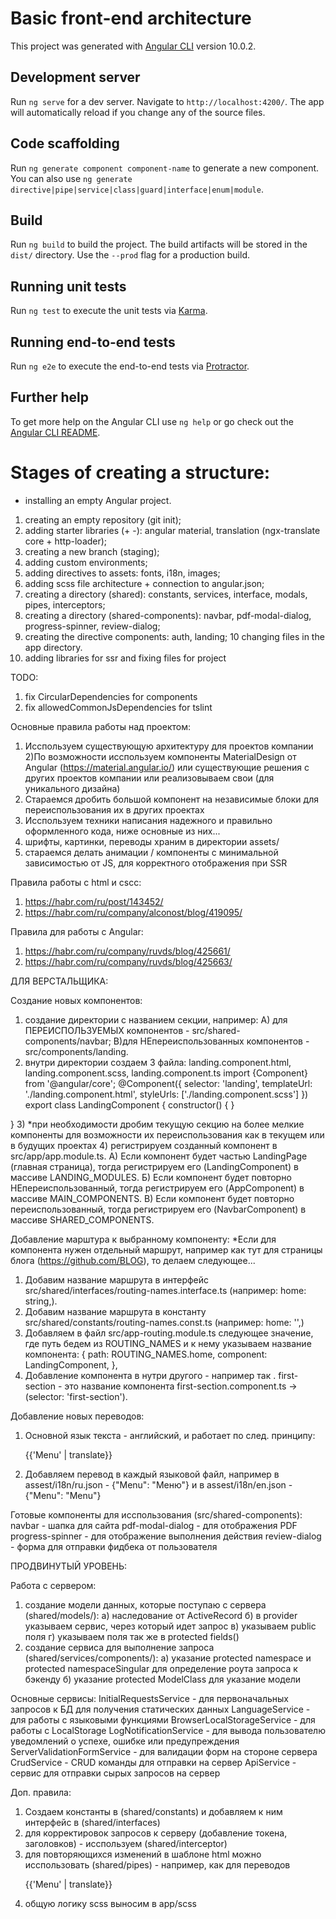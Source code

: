 # Basic front-end architecture

This project was generated with [Angular CLI](https://github.com/angular/angular-cli) version 10.0.2.

## Development server

Run `ng serve` for a dev server. Navigate to `http://localhost:4200/`. The app will automatically reload if you change any of the source files.

## Code scaffolding

Run `ng generate component component-name` to generate a new component. You can also use `ng generate directive|pipe|service|class|guard|interface|enum|module`.

## Build

Run `ng build` to build the project. The build artifacts will be stored in the `dist/` directory. Use the `--prod` flag for a production build.

## Running unit tests

Run `ng test` to execute the unit tests via [Karma](https://karma-runner.github.io).

## Running end-to-end tests

Run `ng e2e` to execute the end-to-end tests via [Protractor](http://www.protractortest.org/).

## Further help

To get more help on the Angular CLI use `ng help` or go check out the [Angular CLI README](https://github.com/angular/angular-cli/blob/master/README.md).


# Stages of creating a structure:

* installing an empty Angular project.
1) creating an empty repository (git init);
2) adding starter libraries (+ -): angular material, translation (ngx-translate core + http-loader);
3) creating a new branch (staging);
4) adding custom environments;
5) adding directives to assets: fonts, i18n, images;
6) adding scss file architecture + connection to angular.json;
7) creating a directory (shared): constants, services, interface, modals, pipes, interceptors;
8) creating a directory (shared-components): navbar, pdf-modal-dialog, progress-spinner, review-dialog;
9) creating the directive components: auth, landing; 
10 changing files in the app directory.
11) adding libraries for ssr and fixing files for project

TODO:
1) fix CircularDependencies for components
2) fix allowedCommonJsDependencies for tslint

Основные правила работы над проектом:
1) Исспользуем существующую архитектуру для проектов компании
2)По возможности исспользуем компоненты MaterialDesign от Angular (https://material.angular.io/) или существующие решения с других проектов компании или реализовываем свои (для уникального дизайна)
3) Стараемся дробить большой компонент на независимые блоки для переиспользования их в других проектах
4) Исспользуем техники написания надежного и правильно оформленного кода, ниже основные из них...
5) шрифты, картинки, переводы храним в директории assets/
6) стараемся делать анимации / компоненты с минимальной зависимостью от JS, для корректного отображения при SSR

Правила работы с html и cscc:
1) https://habr.com/ru/post/143452/
2) https://habr.com/ru/company/alconost/blog/419095/

Правила для работы с Angular:
1) https://habr.com/ru/company/ruvds/blog/425661/
2) https://habr.com/ru/company/ruvds/blog/425663/


ДЛЯ ВЕРСТАЛЬЩИКА:

Создание новых компонентов:
1) создание директории с названием секции, например:
A) для ПЕРЕИСПОЛЬЗУЕМЫХ компонентов - src/shared-components/navbar;
B)для НЕпереиспользованных компонентов - src/components/landing.
2) внутри директории создаем 3 файла:
landing.component.html,
landing.component.scss,
landing.component.ts
import {Component} from '@angular/core';
@Component({
  selector: 'landing',
  templateUrl: './landing.component.html',
  styleUrls: ['./landing.component.scss']
})
export class LandingComponent {
  constructor() { }

}
3) *при необходимости дробим текущую секцию на более мелкие компоненты для возможности их переиспользования как в текущем или в будущих проектах
4) регистрируем созданный компонент в src/app/app.module.ts. 
А) Если компонент будет частью LandingPage (главная страница), тогда регистрируем его (LandingComponent) в массиве LANDING_MODULES.
Б) Если компонент будет повторно НЕпереиспользованный, тогда регистрируем его (AppComponent) в массиве MAIN_COMPONENTS.
В) Если компонент будет повторно переиспользованный, тогда регистрируем его (NavbarComponent) в массиве SHARED_COMPONENTS.

Добавление марштура к выбранному компоненту:
*Если для компонента нужен отдельный маршрут, например как тут для страницы блога (https://github.com/BLOG), то делаем следующее...
1) Добавим название маршрута в интерфейс src/shared/interfaces/routing-names.interface.ts (например: home: string,).
2) Добавим название маршрута в константу src/shared/constants/routing-names.const.ts (например: home: '',)
5) Добавляем в файл src/app-routing.module.ts следующее значение, где путь бедем из ROUTING_NAMES и к нему указываем название компонента:
{
  path: ROUTING_NAMES.home,
  component: LandingComponent,
},
6) Добавление компонента в нутри другого - например так <first-section></first-section>. first-section - это название компонента first-section.component.ts -> (selector: 'first-section').

Добавление новых переводов:
1) Основной язык текста  - английский, и работает по след. принципу: <p>{{'Menu' | translate}}</p>
2) Добавляем перевод в каждый языковой файл, например в assest/i18n/ru.json - {"Menu": "Меню"} и в assest/i18n/en.json - {"Menu": "Menu"}

Готовые компоненты для исспользования (src/shared-components):
navbar - шапка для сайта
pdf-modal-dialog - для отображения PDF
progress-spinner - для отображение выполнения действия
review-dialog - форма для отправки фидбека от пользователя


ПРОДВИНУТЫЙ УРОВЕНЬ:

Работа с сервером:
1) создание модели данных, которые поступаю с сервера (shared/models/):
а) наследование от ActiveRecord
б) в provider указываем сервис, через который идет запрос
в) указываем public поля
г) указываем поля так же в protected fields()
2) создание сервиса для выполнение запроса (shared/services/components/):
а) указание protected namespace и protected namespaceSingular для определение роута запроса к бэкенду
б) указание protected ModelClass для указание модели

Основные сервисы:
InitialRequestsService - для первоначальных запросов к БД для получения статических данных
LanguageService - для работы с языковыми функциями
BrowserLocalStorageService - для работы с LocalStorage
LogNotificationService - для вывода пользователю уведомлений о успехе, ошибке или предупреждения
ServerValidationFormService - для валидации форм на стороне сервера
CrudService - CRUD команды для отправки на сервер
ApiService - сервис для отправки сырых запросов на сервер

Доп. правила:
1) Создаем константы в (shared/constants) и добавляем к ним интерфейс в (shared/interfaces)
2) для корректировок запросов к серверу (добавление токена, заголовков) - исспользуем (shared/interceptor)
3) для повторяющихся изменений в шаблоне html можно исспользовать (shared/pipes) - например, как для переводов <p>{{'Menu' | translate}}</p>
4) общую логику scss выносим в app/scss
